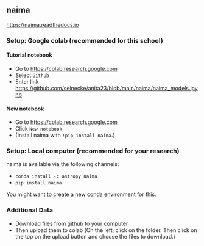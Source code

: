 ## naima

https://naima.readthedocs.io

### Setup: Google colab (recommended for this school)

#### Tutorial notebook
- Go to https://colab.research.google.com
- Select `Github`
- Enter link https://github.com/seinecke/anita23/blob/main/naima/naima_models.ipynb

#### New notebook
- Go to https://colab.research.google.com
- Click `New notebook`
- (Install naima with `!pip install naima`.)


### Setup: Local computer (recommended for your research)

naima is available via the following channels:
- `conda install -c astropy naima`
- `pip install naima`

You might want to create a new conda environment for this.


### Additional Data
- Download files from github to your computer
- Then upload them to colab (On the left, click on the folder. Then click on the top on the upload button and choose the files to download.)
